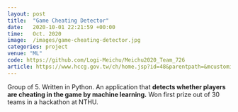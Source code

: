 ```yaml
---
layout: post
title:  "Game Cheating Detector"
date:   2020-10-01 22:21:59 +00:00
time:   Oct. 2020 
image:  /images/game-cheating-detector.jpg
categories: project
venue: "ML"
code: https://github.com/Logi-Meichu/Meichu2020_Team_726
article: https://www.hccg.gov.tw/ch/home.jsp?id=48&parentpath=&mcustomize=municipalnews_view.jsp&toolsflag=Y&dataserno=202010250004&t=MunicipalNews&mserno=201601300020
---
```



Group of 5. Written in Python. An application that <strong>detects whether players are cheating in the game by machine learning.</strong> Won first prize out of 30 teams in a hackathon at NTHU.
